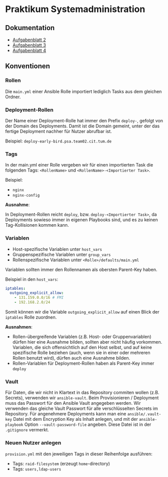 # Praktikum Systemadministration
 
## Dokumentation

- [Aufgabenblatt 2](docs%2Fsheet_02%2FREADME.md)
- [Aufgabenblatt 3](docs%2Fsheet_03%2FREADME.md)
- [Aufgabenblatt 4](docs%2Fsheet_04%2FREADME.md)

## Konventionen

### Rollen

Die `main.yml` einer Ansible Rolle importiert lediglich Tasks aus dem gleichen Ordner.

### Deployment-Rollen

Der Name einer Deployment-Rolle hat immer den Prefix `deploy-`, gefolgt von der Domain des Deployments.
Damit ist die Domain gemeint, unter der das fertige Deployment nachher für Nutzer abrufbar ist.

Beispiel: `deploy-early-bird.psa.team02.cit.tum.de`

### Tags

In der main.yml einer Rolle vergeben wir für einen importierten Task die folgenden Tags: `<RollenName>` und `<RollenName>-<Importierter Task>`.

Beispiel:
  - `nginx`
  - `nginx-config`

**Ausnahme**:

In Deployment-Rollen reicht `deploy`, bzw. `deploy-<Importierter Task>`, da Deployments sowieso immer in eigenen Playbooks
sind, und es zu keinen Tag-Kollisionen kommen kann.

### Variablen

- Host-spezifische Variablen unter `host_vars`
- Gruppenspezifische Variablen unter `group_vars`
- Rollenspezifische Variablen unter `<Rolle>/defaults/main.yml`

Variablen sollten immer den Rollennamen als obersten Parent-Key haben.

Beispiel in den `host_vars`:
```yaml
iptables:
  outgoing_explicit_allow:
    - 131.159.0.0/16 # FMI
    - 192.168.2.0/24
```

Somit können wir die Variable `outgoing_explicit_allow` auf einen Blick der `iptables` Rolle zuordnen.

**Ausnahmen**:
- Rollen-übergreifende Variablen (z.B. Host- oder Gruppenvariablen) dürfen hier eine Ausnahme bilden,
sollten aber nicht häufig vorkommen.
Variablen, die sich offensichtlich auf den Host selbst, und auf keine spezifische Rolle beziehen
(auch, wenn sie in einer oder mehreren Rollen benutzt wird), dürfen auch eine Ausnahme bilden.
- Rollen-Variablen für Deployment-Rollen haben als Parent-Key immer `deploy`

### Vault

Für Daten, die wir nicht in Klartext in das Repository commiten wollen (z.B. Secrets), verwenden wir `ansible-vault`.
Beim Provisionieren / Deployment muss das Passwort für den Ansible Vault angegeben werden.
Wir verwenden das gleiche Vault Passwort für alle verschlüsselten Secrets im Repository.
Für angenehmere Deployments kann man eine `ansible/.vault-key` Datei mit dem Encryption Key als Inhalt anlegen,
und mit der `ansible-playbook` Option `--vault-password-file` angeben.
Diese Datei ist in der `.gitignore` vermerkt.

### Neuen Nutzer anlegen

`provision.yml` mit den jeweiligen Tags in dieser Reihenfolge ausführen:
- Tags: `raid-filesystem` (erzeugt `home`-directory)
- Tags: `users,ldap-users`

